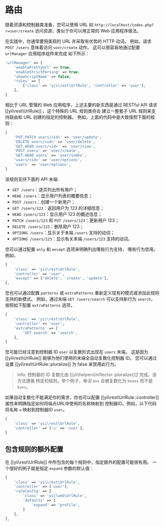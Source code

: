路由
=======

随着资源和控制器类准备，您可以使用 URL 如
`http://localhost/index.php?r=user/create` 访问资源，类似于你可以用正常的 Web 应用程序做法。

在实践中，你通常要用美观的 URL 并采取有优势的 HTTP 动词。
例如，请求 `POST /users` 意味着访问 `user/create` 动作。
这可以很容易地通过配置 `urlManager` 应用程序组件来完成
如下所示：

```php
'urlManager' => [
    'enablePrettyUrl' => true,
    'enableStrictParsing' => true,
    'showScriptName' => false,
    'rules' => [
        ['class' => 'yii\rest\UrlRule', 'controller' => 'user'],
    ],
]
```

相比于 URL 管理的 Web 应用程序，上述主要的新东西是通过 RESTful API
请求 [[yii\rest\UrlRule]] 。这个特殊的 URL 规则类将会
建立一整套子 URL 规则来支持路由和 URL 创建的指定的控制器。
例如，上面的代码中是大致按照下面的规则：

```php
[
    'PUT,PATCH users/<id>' => 'user/update',
    'DELETE users/<id>' => 'user/delete',
    'GET,HEAD users/<id>' => 'user/view',
    'POST users' => 'user/create',
    'GET,HEAD users' => 'user/index',
    'users/<id>' => 'user/options',
    'users' => 'user/options',
]
```

该规则支持下面的 API 末端:

* `GET /users`：逐页列出所有用户；
* `HEAD /users`：显示用户列表的概要信息；
* `POST /users`：创建一个新用户；
* `GET /users/123`：返回用户为 123 的详细信息；
* `HEAD /users/123`：显示用户 123 的概述信息；
* `PATCH /users/123` 和 `PUT /users/123`：更新用户 123；
* `DELETE /users/123`：删除用户 123；
* `OPTIONS /users`：显示关于末端 `/users` 支持的动词；
* `OPTIONS /users/123`：显示有关末端 `/users/123` 支持的动词。

您可以通过配置 `only` 和 `except` 选项来明确列出哪些行为支持，
哪些行为禁用。例如，

```php
[
    'class' => 'yii\rest\UrlRule',
    'controller' => 'user',
    'except' => ['delete', 'create', 'update'],
],
```

您也可以通过配置 `patterns` 或 `extraPatterns` 重新定义现有的模式或添加此规则支持的新模式。
例如，通过末端 `GET /users/search` 可以支持新行为 `search`， 按照如下配置 `extraPatterns` 选项，

```php
[
    'class' => 'yii\rest\UrlRule',
    'controller' => 'user',
    'extraPatterns' => [
        'GET search' => 'search',
    ],
]
```

您可能已经注意到控制器 ID `user` 以复数形式出现在 `users` 末端。
这是因为 [[yii\rest\UrlRule]] 能够为他们使用的末端全自动复数化控制器 ID。
您可以通过设置 [[yii\rest\UrlRule::pluralize]] 为 false 来禁用此行为。

> Info: 控制器的 ID 复数化由 [[yii\helpers\Inflector::pluralize()]] 完成。该方法遵循
  特定的规则。举个例子，单词 `box` 会被复数化为 `boxes` 而不是 `boxs`。

如果自动复数化不能满足你的需求，你也可以配置
[[yii\rest\UrlRule::controller]] 属性来明确指定如何将端点URL中使用的名称映射到
控制器ID。例如，以下代码将名称 `u` 映射到控制器ID `user`。 
 
```php
[
    'class' => 'yii\rest\UrlRule',
    'controller' => ['u' => 'user'],
]
```

## 包含规则的额外配置

在 [[yii\rest\UrlRule]] 中所包含的每个规则中，指定额外的配置可能很有用。
一个很好的例子就是指定 `expand` 参数的默认值：

```php
[
    'class' => 'yii\rest\UrlRule',
    'controller' => ['user'],
    'ruleConfig' => [
        'class' => 'yii\web\UrlRule',
        'defaults' => [
            'expand' => 'profile',
        ]
    ],
],
```
